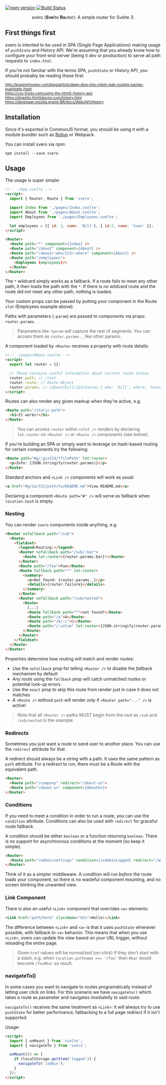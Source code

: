 [![npm version](https://badge.fury.io/js/svero.svg)](https://www.npmjs.com/package/svero)
[![Build Status](https://travis-ci.org/kazzkiq/svero.svg?branch=master)](https://travis-ci.org/kazzkiq/svero)

<p align="center">
  svero (<b>Sve</b>lte <b>Ro</b>uter): A simple router for Svelte 3.
</p>

## First things first

svero is intented to be used in SPA (Single Page Applications) making usage of `pushState` and History API. We're assuming that you already know how to configure your front-end server (being it dev or production) to serve all path requests to `index.html`.

If you're not familiar with the terms SPA, `pushState` or History API, you should probably be reading these first:

<small>http://krasimirtsonev.com/blog/article/deep-dive-into-client-side-routing-navigo-pushstate-hash</small><br>
<small>https://css-tricks.com/using-the-html5-history-api/</small><br>
<small>https://diveinto.html5doctor.com/history.html</small><br>
<small>https://developer.mozilla.org/pt-BR/docs/Web/API/History</small><br>

## Installation

Since it's exported in CommonJS format, you should be using it with a module bundler such as [Rollup](https://github.com/sveltejs/template/tree/v3) or Webpack.

You can install svero via npm:

```
npm install --save svero
```

## Usage

The usage is super simple:

```html
<!-- ./App.svelte -->
<script>
  import { Router, Route } from 'svero';

  import Index from './pages/Index.svelte';
  import About from './pages/About.svelte';
  import Employees from './pages/Employees.svelte';

  let employees = [{ id: 1, name: 'Bill'}, { id:2, name: 'Sven' }];
</script>

<Router>
  <Route path="*" component={Index} />
  <Route path="/about" component={About} />
  <Route path="/about/:who/123/:where" component={About} />
  <Route path="/employees">
    <Employees {employees}/>
  </Route>
</Router>
```

The `*` wildcard simply works as a fallback. If a route fails to meet any other path, it then loads the path with the `*`. If there is no wildcard route and the route did not meet any other path, nothing is loaded.

Your custom props can be passed by putting your component in the Route `slot` (Employees example above).

Paths with parameters (`:param`) are passed to components via props: `router.params`.

> Parameters like `*param` will capture the rest of segments. You can access them as `router.params._` like other params.

A component loaded by `<Route>` receives a property with route details:

```html
<!-- ./pages/About.svelte -->
<script>
  export let router = {};

  // Those contains useful information about current route status
  router.path; // /test
  router.route; // Route Object
  router.params; // /about/bill/123/kansas { who: 'bill', where: 'kansas' }
</script>
```

Routes can also render any given markup when they're active, e.g.

```html
<Route path="/static-path">
  <h1>It works!</h1>
</Route>
```

> You can access `router` within `<slot />` renders by declaring `let:router` on `<Router />` or `<Route />` components (see below).

If you're building an SPA or simply want to leverage on hash-based routing for certain components try the following:

```html
<Route path="#g/:gistId/*filePath" let:router>
  <p>Info: {JSON.stringify(router.params)}</p>
</Route>
```

Standard anchors and `<Link />` components will work as usual:

```html
<a href="#g/1acf21/path/to/README.md">View README.md</a>
```

Declaring a component `<Route path="#" />` will serve as fallback when `location.hash` is empty.

### Nesting

You can render `svero` components inside anything, e.g.

```html
<Router nofallback path="/sub">
  <Route>
    <fieldset>
      <legend>Routing:</legend>
      <Router nofallback path="/sub/:bar">
        <Route let:router>{router.params.bar}!</Route>
      </Router>
      <Route path="/foo">Foo</Route>
      <Route fallback path="*" let:router>
        <summary>
          <p>Not found: {router.params._}</p>
          <details>{router.failure}</details>
        </summary>
      </Route>
      <Router nofallback path="/sub/nested">
        <Route>
          [...]
          <Route fallback path="*">not found?</Route>
          <Route path="/a">A</Route>
          <Route path="/b/:c">C</Route>
          <Route path="/:value" let:router>{JSON.stringify(router.params)}</Route>
        </Route>
      </Router>
    </fieldset>
  </Route>
</Router>
```

Properties determine how routing will match and render routes:

- Use the `nofallback` prop for telling `<Router />` to disable the _fallback_ mechanism by default
- Any route using the `fallback` prop will catch unmatched routes or potential look-up errors
- Use the `exact` prop to skip this route from render just in case it does not matches
- A `<Route />` without `path` will render only if `<Router path="..." />` is active!

> Note that all `<Router />` paths MUST begin from the root as `/sub` and `/sub/nested` in the example.

### Redirects

Sometimes you just want a route to send user to another place. You can use the `redirect` attribute for that.

A redirect should always be a string with a path. It uses the same pattern as `path` attribute. For a redirect to run, there must be a Route with the equivalent path.

```html
<Router>
  <Route path="/company" redirect="/about-us">
  <Route path="/about-us" component={AboutUs}>
</Router>
```

### Conditions

If you need to meet a condition in order to run a route, you can use the `condition` attribute. Conditions can also be used with `redirect` for graceful route fallback.

A condition should be either `boolean` or a function returning `boolean`. There is no support for asynchronous conditions at the moment (so keep it simple).

```html
<Router>
  <Route path="/admin/settings" condition={isAdminLogged} redirect="/admin/login">
</Router>
```

Think of it as a simpler middleware. A condition will run *before* the route loads your component, so there is no wasteful component mounting, and no screen blinking the unwanted view.

### Link Component

There is also an useful `<Link>` component that overrides `<a>` elements:

```html
<Link href="path/here" className="btn">Hello!</Link>
```

The difference between `<Link>` and `<a>` is that it uses `pushState` whenever possible, with fallback to `<a>` behavior. This means that when you use `<Link>`, svero can update the view based on your URL trigger, without reloading the entire page.

> Given `href` values will be normalized (on-click) if they don't start with a slash, e.g. when `location.pathname === '/foo'` then `#bar` would become `/foo#bar` as result.

### navigateTo()

In some cases you want to navigate to routes programatically instead of letting user click on links. For this scenario we have `navigateto()` which takes a route as parameter and navigates imediatelly to said route.

`navigateTo()` receives the same treatment as `<Link>`: It will always try to use `pushState` for better performance, fallbacking to a full page redirect if it isn't supported.

Usage:

```html
<script>
  import { onMount } from 'svelte';
  import { navigateTo } from 'svero';

  onMount(() => {
    if (localStorage.getItem('logged')) {
      navigateTo('/admin');
    }
  });
</script>
```
